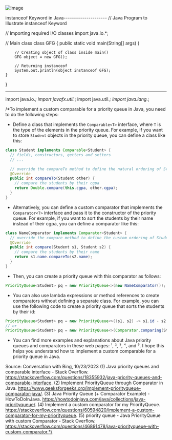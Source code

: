 ![image](https://github.com/pd-101e/Dsa-Java/assets/59065854/dd1e8a6a-860b-4180-b089-ca8d83f02f9c)


instanceof Keyword in Java---------------------
// Java Program to Illustrate instanceof Keyword

// Importing required I/O classes
import java.io.*;

// Main class
class GFG {
	public static void main(String[] args)
	{

		// Creating object of class inside main()
		GFG object = new GFG();

		// Returning instanceof
		System.out.println(object instanceof GFG);
	}
}

-------------------------------------------------
import java.io.*;
import javafx.util.*;
import java.util.*;
import java.lang.*;


/*To implement a custom comparable for a priority queue in Java, you need to do the following steps:

- Define a class that implements the `Comparable<T>` interface, where `T` is the type of the elements in the priority queue. For example, if you want to store `Student` objects in the priority queue, you can define a class like this:

```java
class Student implements Comparable<Student> {
  // fields, constructors, getters and setters
  // ...

  // override the compareTo method to define the natural ordering of Student objects
  @Override
  public int compareTo(Student other) {
    // compare the students by their cgpa
    return Double.compare(this.cgpa, other.cgpa);
  }
}
```

- Alternatively, you can define a custom comparator that implements the `Comparator<T>` interface and pass it to the constructor of the priority queue. For example, if you want to sort the students by their name instead of their cgpa, you can define a comparator like this:

```java
class NameComparator implements Comparator<Student> {
  // override the compare method to define the custom ordering of Student objects
  @Override
  public int compare(Student s1, Student s2) {
    // compare the students by their name
    return s1.name.compareTo(s2.name);
  }
}
```

- Then, you can create a priority queue with this comparator as follows:

```java
PriorityQueue<Student> pq = new PriorityQueue<>(new NameComparator());
```

- You can also use lambda expressions or method references to create comparators without defining a separate class. For example, you can use the following code to create a priority queue that sorts the students by their id:

```java
PriorityQueue<Student> pq = new PriorityQueue<>((s1, s2) -> s1.id - s2.id);
// or
PriorityQueue<Student> pq = new PriorityQueue<>(Comparator.comparing(Student::id));
```

- You can find more examples and explanations about Java priority queues and comparators in these web pages: ¹, ², ³, ⁴, and ⁵. I hope this helps you understand how to implement a custom comparable for a priority queue in Java.

Source: Conversation with Bing, 10/23/2023
(1) Java priority queues and comparable interface - Stack Overflow. https://stackoverflow.com/questions/18355932/java-priority-queues-and-comparable-interface.
(2) Implement PriorityQueue through Comparator in Java. https://www.geeksforgeeks.org/implement-priorityqueue-comparator-java/.
(3) Java Priority Queue (+ Comparator Example) - HowToDoInJava. https://howtodoinjava.com/java/collections/java-priorityqueue/.
(4) Implement a custom comparator for my PriorityQueue. https://stackoverflow.com/questions/60594820/implement-a-custom-comparator-for-my-priorityqueue.
(5) priority queue - Java PriorityQueue with custom Comparator - Stack Overflow. https://stackoverflow.com/questions/46891478/java-priorityqueue-with-custom-comparator.*/
